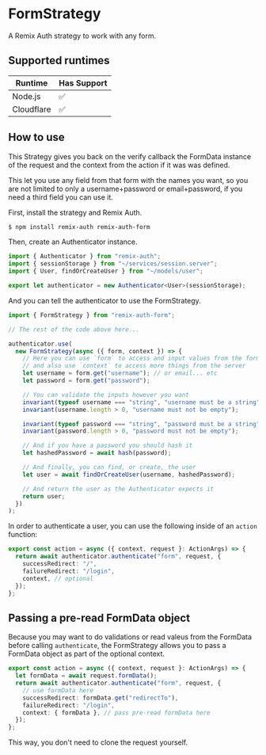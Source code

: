 # FormStrategy

A Remix Auth strategy to work with any form.

## Supported runtimes

| Runtime    | Has Support |
| ---------- | ----------- |
| Node.js    | ✅          |
| Cloudflare | ✅          |

## How to use

This Strategy gives you back on the verify callback the FormData instance of the request and the context from the action if it was was defined.

This let you use any field from that form with the names you want, so you are not limited to only a username+password or email+password, if you need a third field you can use it.

First, install the strategy and Remix Auth.

```bash
$ npm install remix-auth remix-auth-form
```

Then, create an Authenticator instance.

```ts
import { Authenticator } from "remix-auth";
import { sessionStorage } from "~/services/session.server";
import { User, findOrCreateUser } from "~/models/user";

export let authenticator = new Authenticator<User>(sessionStorage);
```

And you can tell the authenticator to use the FormStrategy.

```ts
import { FormStrategy } from "remix-auth-form";

// The rest of the code above here...

authenticator.use(
  new FormStrategy(async ({ form, context }) => {
    // Here you can use `form` to access and input values from the form.
    // and also use `context` to access more things from the server
    let username = form.get("username"); // or email... etc
    let password = form.get("password");

    // You can validate the inputs however you want
    invariant(typeof username === "string", "username must be a string");
    invariant(username.length > 0, "username must not be empty");

    invariant(typeof password === "string", "password must be a string");
    invariant(password.length > 0, "password must not be empty");

    // And if you have a password you should hash it
    let hashedPassword = await hash(password);

    // And finally, you can find, or create, the user
    let user = await findOrCreateUser(username, hashedPassword);

    // And return the user as the Authenticator expects it
    return user;
  })
);
```

In order to authenticate a user, you can use the following inside of an `action` function:

```ts
export const action = async ({ context, request }: ActionArgs) => {
  return await authenticator.authenticate("form", request, {
    successRedirect: "/",
    failureRedirect: "/login",
    context, // optional
  });
};
```

## Passing a pre-read FormData object

Because you may want to do validations or read valeus from the FormData before calling `authenticate`, the FormStrategy allows you to pass a FormData object as part of the optional context.

```ts
export const action = async ({ context, request }: ActionArgs) => {
  let formData = await request.formData();
  return await authenticator.authenticate("form", request, {
    // use formData here
    successRedirect: formData.get("redirectTo"),
    failureRedirect: "/login",
    context: { formData }, // pass pre-read formData here
  });
};
```

This way, you don't need to clone the request yourself.
